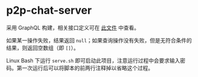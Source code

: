 # p2p-chat-server

采用 GraphQL 构建，相关接口定义可在 [此文件](./typeDefs.js) 中查看。

如果某一操作失败，结果返回 `null`；如果查询操作没有失败，但是无符合条件的结果，则返回空数组（即 `[]`）。

Linux Bash 下运行 `serve.sh` 即可启动此项目，注意运行过程中会要求输入密码。第一次运行后可以将脚本的前两行注释掉以省略这个过程。
